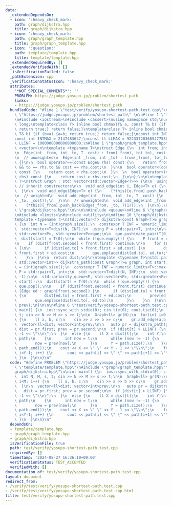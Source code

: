 ```yaml
---
data:
  _extendedDependsOn:
  - icon: ':heavy_check_mark:'
    path: graph/dijkstra.hpp
    title: graph/dijkstra.hpp
  - icon: ':heavy_check_mark:'
    path: graph/graph_template.hpp
    title: graph/graph_template.hpp
  - icon: ':question:'
    path: template/template.hpp
    title: template/template.hpp
  _extendedRequiredBy: []
  _extendedVerifiedWith: []
  _isVerificationFailed: false
  _pathExtension: cpp
  _verificationStatusIcon: ':heavy_check_mark:'
  attributes:
    '*NOT_SPECIAL_COMMENTS*': ''
    PROBLEM: https://judge.yosupo.jp/problem/shortest_path
    links:
    - https://judge.yosupo.jp/problem/shortest_path
  bundledCode: "#line 1 \"test/verify/yosupo-shortest-path.test.cpp\"\n#define PROBLEM\
    \ \"https://judge.yosupo.jp/problem/shortest_path\" \n\n#line 1 \"template/template.hpp\"\
    \n#include <iostream>\n#include <cassert>\nusing namespace std;\nusing ll = long\
    \ long;\ntemplate<class T> inline bool chmax(T& a, const T& b) {if (a<b) {a=b;\
    \ return true;} return false;}\ntemplate<class T> inline bool chmin(T& a, const\
    \ T& b) {if (b<a) {a=b; return true;} return false;}\nconst int INTINF = 1000001000;\n\
    const int INTMAX = 2147483647;\nconst ll LLMAX = 9223372036854775807;\nconst ll\
    \ LLINF = 1000000000000000000;\n#line 1 \"graph/graph_template.hpp\"\n\n\n\n#include\
    \ <vector>\n\ntemplate <typename T>\nstruct Edge {\n  int from; int to;\n  T cost;\n\
    \n  Edge(int _from, int _to, T _cost) : from(_from), to(_to), cost(_cost) {}\n\
    \n  // unweighted\n  Edge(int _from, int _to) : from(_from), to(_to), cost(T(1))\
    \ {}\n\n  bool operator==(const Edge& rhs) const {\n    return from == rhs.from\
    \ && to == rhs.to && cost == rhs.cost;\n  }\n\n  bool operator<(const Edge& rhs)\
    \ const {\n    return cost < rhs.cost;\n  }\n  \n  bool operator>(const Edge&\
    \ rhs) const {\n    return cost > rhs.cost;\n  }\n\n};\n\n\ntemplate <typename\
    \ T>\nstruct Graph : std::vector<std::vector<Edge<T>>> {\n\n  using std::vector<std::vector<Edge<T>>>::vector;\
    \ // inherit constructors\n\n  void add_edge(int i, Edge<T> e) {\n    (*this)[i].push_back(e);\n\
    \  }\n\n  void add_edge(Edge<T> e) {\n    (*this)[e.from].push_back(e);\n  }\n\
    \n  // weighted\n  void add_edge(int _from, int _to, T _cost) {\n    (*this)[_from].push_back(Edge(_from,\
    \ _to, _cost));\n  }\n\n  // unweighted\n  void add_edge(int _from, int _to) {\n\
    \    (*this)[_from].push_back(Edge(_from, _to, T(1)));\n  }\n\n};\n\n\n#line 1\
    \ \"graph/dijkstra.hpp\"\n\n\n\n#include <queue>\n#line 6 \"graph/dijkstra.hpp\"\
    \n#include <limits>\n#include <utility>\n\n#line 10 \"graph/dijkstra.hpp\"\n\n\
    template <typename T>\nstd::vector<T> dijkstra(const Graph<T>& graph, int start)\
    \ {\n  int N = (int)graph.size();\n  constexpr T INF = numeric_limits<T>::max();\n\
    \  std::vector<T>dist(N, INF);\n  using P = std::pair<T, int>;\n\n  std::priority_queue<P,\
    \ std::vector<P>, std::greater<P>>que;\n\n  que.push(make_pair(T(0), start));\n\
    \  dist[start] = T(0);\n\n  while (!que.empty()) {\n    P front = que.top(); que.pop();\n\
    \n    if (dist[front.second] < front.first) continue;\n\n    for (Edge ed : graph[front.second])\
    \ {\n\n      if (dist[ed.to] > front.first + ed.cost) {\n        dist[ed.to] =\
    \ front.first + ed.cost;\n        que.emplace(dist[ed.to], ed.to);\n      }\n\
    \    }\n  }\n\n  return dist;\n}\n\ntemplate <typename T>\nstd::pair<std::vector<T>,\
    \ std::vector<int>> dijkstra_path(const Graph<T>& graph, int start) {\n  int N\
    \ = (int)graph.size();\n  constexpr T INF = numeric_limits<T>::max();\n\n  using\
    \ P = std::pair<T, int>;\n  std::vector<T>dist(N, INF);\n  std::vector<int>prev(N,\
    \ -1);\n\n  std::priority_queue<P, std::vector<P>, std::greater<P>>que;\n  que.push(make_pair(T(0),\
    \ start));\n  dist[start] = T(0);\n\n  while (!que.empty()) {\n    P front = que.top();\
    \ que.pop();\n\n    if (dist[front.second] < front.first) continue;\n\n    for\
    \ (Edge ed : graph[front.second]) {\n      if (dist[ed.to] > front.first + ed.cost)\
    \ {\n        dist[ed.to] = front.first + ed.cost;\n        prev[ed.to] = front.second;\n\
    \        que.emplace(dist[ed.to], ed.to);\n      }\n    }\n  }\n\n  return make_pair(dist,\
    \ prev);\n}\n\n\n#line 6 \"test/verify/yosupo-shortest-path.test.cpp\"\n\nint\
    \ main() {\n  ios::sync_with_stdio(0); cin.tie(0); cout.tie(0);\n  int N, M, s,\
    \ t; cin >> N >> M >> s >> t;\n\n  Graph<ll> gr(N);\n  for(int i=0; i<M; i++)\
    \ {\n    ll a, b, c;\n    cin >> a >> b >> c;\n    gr.add_edge(a,b,c);\n  }\n\n\
    \  vector<ll>dist; vector<int>prev;\n\n   auto pr = dijkstra_path(gr, s);\n  \
    \ dist = pr.first; prev = pr.second;\n\n  if (dist[t] > LLINF) {\n    cout <<\
    \ -1 << \"\\n\";\n  }\n  else {\n    ll X = dist[t];\n    int Y;\n    vector<int>\
    \ path;\n    {\n      int now = t;\n      while (now != -1) {\n        path.push_back(now);\n\
    \        now = prev[now];\n      }\n      Y = path.size();\n    }\n\n    reverse(path.begin(),\
    \ path.end());\n    cout << X << \" \" << Y - 1 << \"\\n\";\n    for(int i=0;\
    \ i<Y-1; i++) {\n      cout << path[i] << \" \" << path[i+1] << \"\\n\";\n   \
    \ }\n  }\n\n}\n"
  code: "#define PROBLEM \"https://judge.yosupo.jp/problem/shortest_path\" \n\n#include\
    \ \"template/template.hpp\"\n#include \"graph/graph_template.hpp\"\n#include \"\
    graph/dijkstra.hpp\"\n\nint main() {\n  ios::sync_with_stdio(0); cin.tie(0); cout.tie(0);\n\
    \  int N, M, s, t; cin >> N >> M >> s >> t;\n\n  Graph<ll> gr(N);\n  for(int i=0;\
    \ i<M; i++) {\n    ll a, b, c;\n    cin >> a >> b >> c;\n    gr.add_edge(a,b,c);\n\
    \  }\n\n  vector<ll>dist; vector<int>prev;\n\n   auto pr = dijkstra_path(gr, s);\n\
    \   dist = pr.first; prev = pr.second;\n\n  if (dist[t] > LLINF) {\n    cout <<\
    \ -1 << \"\\n\";\n  }\n  else {\n    ll X = dist[t];\n    int Y;\n    vector<int>\
    \ path;\n    {\n      int now = t;\n      while (now != -1) {\n        path.push_back(now);\n\
    \        now = prev[now];\n      }\n      Y = path.size();\n    }\n\n    reverse(path.begin(),\
    \ path.end());\n    cout << X << \" \" << Y - 1 << \"\\n\";\n    for(int i=0;\
    \ i<Y-1; i++) {\n      cout << path[i] << \" \" << path[i+1] << \"\\n\";\n   \
    \ }\n  }\n\n}\n"
  dependsOn:
  - template/template.hpp
  - graph/graph_template.hpp
  - graph/dijkstra.hpp
  isVerificationFile: true
  path: test/verify/yosupo-shortest-path.test.cpp
  requiredBy: []
  timestamp: '2024-08-27 16:36:10+09:00'
  verificationStatus: TEST_ACCEPTED
  verifiedWith: []
documentation_of: test/verify/yosupo-shortest-path.test.cpp
layout: document
redirect_from:
- /verify/test/verify/yosupo-shortest-path.test.cpp
- /verify/test/verify/yosupo-shortest-path.test.cpp.html
title: test/verify/yosupo-shortest-path.test.cpp
---
```


